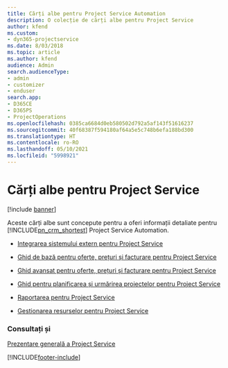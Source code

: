 ```yaml
---
title: Cărți albe pentru Project Service Automation
description: O colecție de cărți albe pentru Project Service
author: kfend
ms.custom:
- dyn365-projectservice
ms.date: 8/03/2018
ms.topic: article
ms.author: kfend
audience: Admin
search.audienceType:
- admin
- customizer
- enduser
search.app:
- D365CE
- D365PS
- ProjectOperations
ms.openlocfilehash: 0385ca6684d0eb580502d792a5af143f51616237
ms.sourcegitcommit: 40f68387f594180af64a5e5c748b6efa188bd300
ms.translationtype: HT
ms.contentlocale: ro-RO
ms.lasthandoff: 05/10/2021
ms.locfileid: "5998921"
---
```

# <a name="white-papers-for-project-service"></a>Cărți albe pentru Project Service

[!include [banner](../includes/psa-now-project-operations.md)]

Aceste cărți albe sunt concepute pentru a oferi informații detaliate pentru [!INCLUDE[pn_crm_shortest](../includes/pn-crm-shortest.md)] Project Service Automation.

-   [Integrarea sistemului extern pentru Project Service](https://go.microsoft.com/fwlink/?LinkId=825445)

-   [Ghid de bază pentru oferte, prețuri și facturare pentru Project Service](https://go.microsoft.com/fwlink/?LinkId=825241)

-   [Ghid avansat pentru oferte, prețuri și facturare pentru Project Service](https://go.microsoft.com/fwlink/?LinkId=825242)

-   [Ghid pentru planificarea și urmărirea proiectelor pentru Project Service](https://go.microsoft.com/fwlink/?LinkId=825243)

-   [Raportarea pentru Project Service](https://go.microsoft.com/fwlink/?LinkId=825446)

-   [Gestionarea resurselor pentru Project Service](https://go.microsoft.com/fwlink/?LinkId=825244)

### <a name="see-also"></a>Consultați și
 [Prezentare generală a Project Service](../psa/overview.md)


[!INCLUDE[footer-include](../includes/footer-banner.md)]